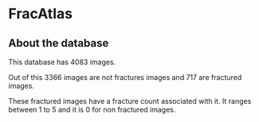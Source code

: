 # FracAtlas

## About the database

This database has 4083 images.

Out of this 3366 images are not fractures images and 717 are fractured images.

These fractured images have a fracture count associated with it. It ranges between 1 to 5 and it is 0 for non fractured images.
